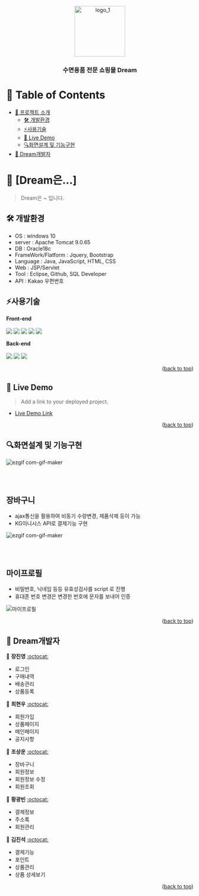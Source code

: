 <a name="readme-top"></a>

<div align="center">
  <img width="136" alt="logo_1" src="https://user-images.githubusercontent.com/100989788/209924191-7fee7d00-035f-4d2e-ab42-ee95a1a5a586.png">
  <br/>

  <h3><b>수면용품 전문 쇼핑몰 Dream</b></h3>

</div>

<!-- TABLE OF CONTENTS -->

# 📗 Table of Contents

- [📖 프로젝트 소개](#about-project)
  - [🛠 개발환경](#built-with)
  - [:zap:사용기술](#tech-stack)
  - [🚀 Live Demo](#live-demo)
  - [:mag:화면설계 및 기능구현](#overview)
- [👥 Dream개발자](#authors)

<!-- PROJECT DESCRIPTION -->

# 📖 [Dream은...] <a name="about-project"></a>

> Dream은 ~ 입니다.

## 🛠 개발환경 <a name="built-with"></a>
- OS : windows 10
- server : Apache Tomcat 9.0.65
- DB : Oracle18c 
- FrameWork/Flatform :  Jquery, Bootstrap
- Language : Java, JavaScript, HTML, CSS
- Web : JSP/Servlet
- Tool : Eclipse, Github, SQL Developer
- API : Kakao 우편번호

## :zap:사용기술 <a name="tech-stack"></a>

**Front-end**
<br><br>
<img src="https://img.shields.io/badge/HTML5-00599C?style=flat-square&logo=HTML5&logoColor=white"/>
<img src="https://img.shields.io/badge/CSS-A8B9CC?style=flat-square&logo=C&logoColor=white"/>
<img src="https://img.shields.io/badge/javascript-F6C915?style=flat-square&logo=javascript&logoColor=white"/>
<img src="https://img.shields.io/badge/jQuery-red?style=flat-square&logo=jQuery&logoColor=white"/>
<img src="https://img.shields.io/badge/AJAX -black?style=flat-square&logo=AJAX &logoColor=white"/>
    

**Back-end** 
<br><br>
<img src="https://img.shields.io/badge/JDK 1.8-important?style=flat-square&logo=JDK &logoColor=white"/>
<img src="https://img.shields.io/badge/JSP-yellowgreen?style=flat-square&logo=JSP&logoColor=white"/>
<img src="https://img.shields.io/badge/JSTL-blue?style=flat-square&logo=JSTL&logoColor=white"/>


<p align="right">(<a href="#readme-top">back to top</a>)</p>

<!-- LIVE DEMO -->

## 🚀 Live Demo <a name="live-demo"></a>

> Add a link to your deployed project.

- [Live Demo Link](https://yourdeployedapplicationlink.com)

<p align="right">(<a href="#readme-top">back to top</a>)</p>



<!-- overview -->
## :mag:화면설계 및 기능구현 <a name="overview"></a>

![ezgif com-gif-maker](https://user-images.githubusercontent.com/112748454/209933219-11df093d-26fd-445d-8c97-83d2b9dd0b09.gif)

<br><br>
## 장바구니
- ajax통신을 활용하여 비동기 수량변경, 제품삭제 등이 가능
- KG이니시스 API로 결제기능 구현

![ezgif com-gif-maker](https://user-images.githubusercontent.com/65589607/210170179-0dcd2964-d8e6-498b-814d-4e56b21fbf80.gif)

<br><br>
## 마이프로필
- 비밀번호, 닉네임 등등 유효성검사를 script 로 진행
- 휴대폰 번호 변경은 변경한 번호에 문자를 보내어 인증

![마이프로필](https://user-images.githubusercontent.com/65589607/210170374-b4274ecd-250e-4db4-bbe6-0e254c6d137e.gif)

<p align="right">(<a href="#readme-top">back to top</a>)</p>


<!-- AUTHORS -->

## 👥 Dream개발자 <a name="authors"></a>
👤 **장진영** [:octocat:](https://github.com/hedgehog9)

- 로그인
- 구매내역
- 배송관리
- 상품등록

👤 **최현우** [:octocat:](https://github.com/hyunwoocastle)

- 회원가입
- 상품페이지
- 메인페이지
- 공지사항

👤 **조상운** [:octocat:](https://github.com/tkddns6621)

- 장바구니
- 회원정보
- 회원정보 수정
- 회원조회

👤 **황광빈** [:octocat:](https://github.com/GGWANGBIN)

- 결제정보
- 주소록
- 회원관리

👤 **김진석** [:octocat:](https://github.com/DGJSKIM)

- 결제기능
- 포인트
- 상품관리
- 상품 상세보기

<p align="right">(<a href="#readme-top">back to top</a>)</p>

